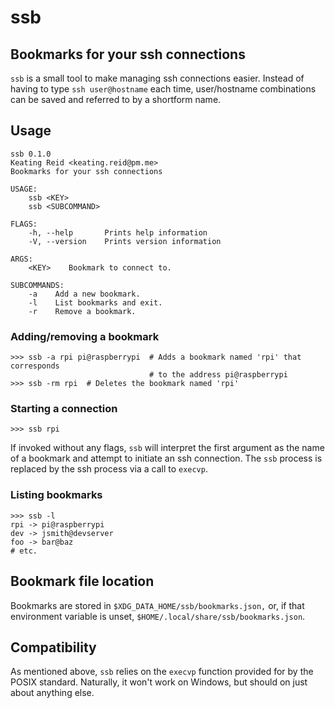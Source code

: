 # ssb
## Bookmarks for your ssh connections

`ssb` is a small tool to make managing ssh connections easier. Instead of
having to type `ssh user@hostname` each time, user/hostname combinations can
be saved and referred to by a shortform name.

## Usage
```
ssb 0.1.0
Keating Reid <keating.reid@pm.me>
Bookmarks for your ssh connections

USAGE:
    ssb <KEY>
    ssb <SUBCOMMAND>

FLAGS:
    -h, --help       Prints help information
    -V, --version    Prints version information

ARGS:
    <KEY>    Bookmark to connect to.

SUBCOMMANDS:
    -a    Add a new bookmark.
    -l    List bookmarks and exit.
    -r    Remove a bookmark.
```

### Adding/removing a bookmark
```
>>> ssb -a rpi pi@raspberrypi  # Adds a bookmark named 'rpi' that corresponds
                               # to the address pi@raspberrypi
>>> ssb -rm rpi  # Deletes the bookmark named 'rpi'
```

### Starting a connection
```
>>> ssb rpi
```
If invoked without any flags, `ssb` will interpret the first argument as the
name of a bookmark and attempt to initiate an ssh connection. The `ssb` process
is replaced by the ssh process via a call to `execvp`.

### Listing bookmarks
```
>>> ssb -l
rpi -> pi@raspberrypi
dev -> jsmith@devserver
foo -> bar@baz
# etc.
```

## Bookmark file location
Bookmarks are stored in `$XDG_DATA_HOME/ssb/bookmarks.json,` or, if that
environment variable is unset, `$HOME/.local/share/ssb/bookmarks.json`.

## Compatibility
As mentioned above, `ssb` relies on the `execvp` function provided for by the
POSIX standard. Naturally, it won't work on Windows, but should on just about
anything else.

